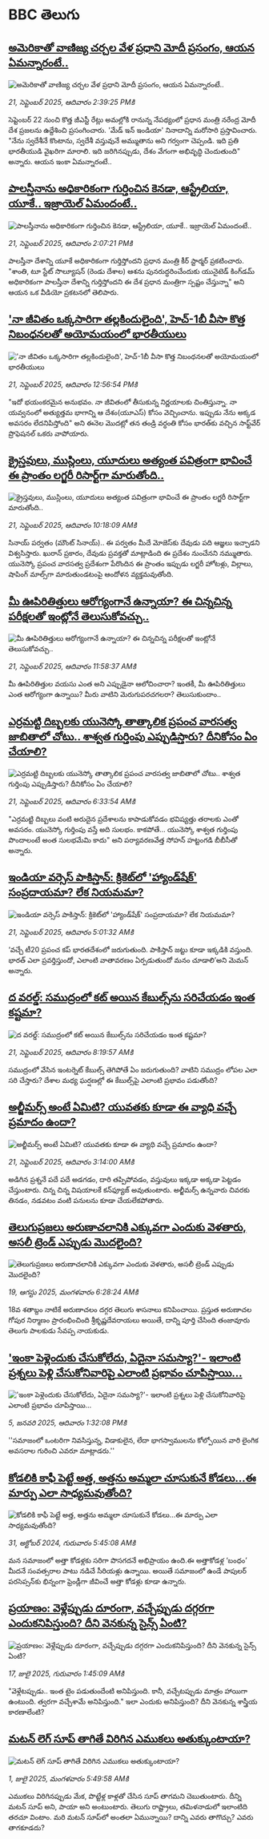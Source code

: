 # BBC తెలుగు## [అమెరికాతో వాణిజ్య చర్చల వేళ ప్రధాని మోదీ ప్రసంగం, ఆయన ఏమన్నారంటే..](https://www.bbc.com/telugu/articles/c9300w91dwpo?at_medium=RSS&at_campaign=rss?at_campaign=githubrss)![అమెరికాతో వాణిజ్య చర్చల వేళ ప్రధాని మోదీ ప్రసంగం, ఆయన ఏమన్నారంటే..](https://ichef.bbci.co.uk/ace/ws/240/cpsprodpb/e80a/live/c8171d30-96f4-11f0-9cf6-cbf3e73ce2b9.jpg)_21, సెప్టెంబర్ 2025, ఆదివారం 2:39:25 PMకి_సెప్టెంబర్ 22 నుంచి కొత్త జీఎస్టీ రేట్లు అమల్లోకి రానున్న నేపథ్యంలో ప్రధాన మంత్రి నరేంద్ర మోదీ దేశ ప్రజలను ఉద్దేశించి ప్రసంగించారు. 'మేడ్ ఇన్ ఇండియా' నినాదాన్ని మరోసారి ప్రస్తావించారు. "నేను స్వదేశీనే కొంటాను, స్వదేశీ వస్తువునే అమ్ముతాను అని గర్వంగా చెప్పండి. ఇది ప్రతి భారతీయుడి వైఖరిగా మారాలి. ఇది జరిగినప్పుడు, దేశం వేగంగా అభివృద్ధి చెందుతుంది" అన్నారు. ఆయన ఇంకా ఏమన్నారంటే..## [పాలస్తీనాను అధికారికంగా గుర్తించిన కెనడా, ఆస్ట్రేలియా, యూకే.. ఇజ్రాయెల్ ఏమందంటే..](https://www.bbc.com/telugu/articles/c62zzg821jjo?at_medium=RSS&at_campaign=rss?at_campaign=githubrss)![పాలస్తీనాను అధికారికంగా గుర్తించిన కెనడా, ఆస్ట్రేలియా, యూకే.. ఇజ్రాయెల్ ఏమందంటే..](https://ichef.bbci.co.uk/ace/ws/240/cpsprodpb/f5f0/live/abd2b410-96f2-11f0-9cf6-cbf3e73ce2b9.png)_21, సెప్టెంబర్ 2025, ఆదివారం 2:07:21 PMకి_పాలస్తీనా దేశాన్ని యూకే అధికారికంగా గుర్తిస్తోందని ప్రధాన మంత్రి కీర్ స్టార్మర్ ప్రకటించారు. "శాంతి, టూ స్టేట్ సొల్యూషన్‌ (రెండు దేశాల) ఆశను పునరుద్ధరించేందుకు యునైటెడ్ కింగ్‌డమ్ అధికారికంగా పాలస్తీనా దేశాన్ని గుర్తిస్తోందని ఈ దేశ ప్రధాన మంత్రిగా స్పష్టం చేస్తున్నా" అని ఆయన ఒక వీడియో ప్రకటనలో తెలిపారు.## ['నా జీవితం ఒక్కసారిగా తల్లకిందులైంది', హెచ్-1బీ వీసా కొత్త నిబంధనలతో అయోమయంలో భారతీయులు](https://www.bbc.com/telugu/articles/c3066171znqo?at_medium=RSS&at_campaign=rss?at_campaign=githubrss)!['నా జీవితం ఒక్కసారిగా తల్లకిందులైంది', హెచ్-1బీ వీసా కొత్త నిబంధనలతో అయోమయంలో భారతీయులు](https://ichef.bbci.co.uk/ace/ws/240/cpsprodpb/1170/live/a05ad8a0-96e9-11f0-90f2-5f87cb020b24.jpg)_21, సెప్టెంబర్ 2025, ఆదివారం 12:56:54 PMకి_"ఇదో భయంకరమైన అనుభవం. నా జీవితంలో తీసుకున్న నిర్ణయాలకు చింతిస్తున్నా. నా యవ్వనంలో అత్యుత్తమ భాగాన్ని ఆ దేశం(యూఎస్) కోసం వెచ్చించాను. ఇప్పుడు నేను అక్కడ అవసరం లేదనిపిస్తోంది" అని ఈనెల మొదట్లో తన తండ్రి వర్ధంతి కోసం భారత్‌కు వచ్చిన సాఫ్ట్‌వేర్ ప్రొఫెషనల్ ఒకరు వాపోయారు.## [క్రైస్తవులు, ముస్లింలు, యూదులు అత్యంత పవిత్రంగా భావించే ఈ ప్రాంతం లగ్జరీ రిసార్ట్‌గా మారుతోంది..](https://www.bbc.com/telugu/articles/c39rjkr711ro?at_medium=RSS&at_campaign=rss?at_campaign=githubrss)![క్రైస్తవులు, ముస్లింలు, యూదులు అత్యంత పవిత్రంగా భావించే ఈ ప్రాంతం లగ్జరీ రిసార్ట్‌గా మారుతోంది..](https://ichef.bbci.co.uk/ace/ws/240/cpsprodpb/2909/live/8a4bc4a0-90bf-11f0-b391-6936825093bd.jpg)_21, సెప్టెంబర్ 2025, ఆదివారం 10:18:09 AMకి_సినాయ్ పర్వతం (మౌంట్ సినాయ్).. ఈ పర్వతం మీదే మోజెస్‌కు దేవుడు పది ఆజ్ఞలు ఇచ్చాడని విశ్వసిస్తారు. ఖురాన్ ప్రకారం, దేవుడు ప్రవక్తతో మాట్లాడింది ఈ ప్రదేశం నుంచేనని నమ్ముతారు. యునెస్కో ప్రపంచ వారసత్వ ప్రదేశంగా పేరొందిన ఈ ప్రాంతం ఇప్పుడు లగ్జరీ హోటళ్లు, విల్లాలు, షాపింగ్ మాల్స్‌గా మారుతుండటంపై ఆందోళన వ్యక్తమవుతోంది.## [మీ ఊపిరితిత్తులు ఆరోగ్యంగానే ఉన్నాయా? ఈ చిన్నచిన్న పరీక్షలతో ఇంట్లోనే తెలుసుకోవచ్చు..](https://www.bbc.com/telugu/articles/cjr57d3nw25o?at_medium=RSS&at_campaign=rss?at_campaign=githubrss)![మీ ఊపిరితిత్తులు ఆరోగ్యంగానే ఉన్నాయా? ఈ చిన్నచిన్న పరీక్షలతో ఇంట్లోనే తెలుసుకోవచ్చు..](https://ichef.bbci.co.uk/ace/ws/240/cpsprodpb/8875/live/4e3e2350-90b9-11f0-b391-6936825093bd.jpg)_21, సెప్టెంబర్ 2025, ఆదివారం 11:58:37 AMకి_మీ ఊపిరితిత్తుల వయసు ఎంత అని ఎప్పుడైనా ఆలోచించారా? ఇంతకీ, మీ ఊపిరితిత్తులు ఎంత ఆరోగ్యంగా ఉన్నాయి? మీరు వాటిని మెరుగుపరచగలరా? తెలుసుకుందాం..## [ఎర్రమట్టి దిబ్బలకు యునెస్కో తాత్కాలిక ప్రపంచ వారసత్వ జాబితాలో చోటు.. శాశ్వత గుర్తింపు ఎప్పుడిస్తారు? దీనికోసం ఏం చేయాలి?](https://www.bbc.com/telugu/articles/c20zzp6qg1lo?at_medium=RSS&at_campaign=rss?at_campaign=githubrss)![ఎర్రమట్టి దిబ్బలకు యునెస్కో తాత్కాలిక ప్రపంచ వారసత్వ జాబితాలో చోటు.. శాశ్వత గుర్తింపు ఎప్పుడిస్తారు? దీనికోసం ఏం చేయాలి?](https://ichef.bbci.co.uk/ace/ws/240/cpsprodpb/6583/live/5866ca20-96af-11f0-80e4-096fa06d8b19.jpg)_21, సెప్టెంబర్ 2025, ఆదివారం 6:33:54 AMకి_"ఎర్రమట్టి దిబ్బలు వంటి అరుదైన ప్రదేశాలను కాపాడుకోవడం భవిష్యత్తు తరాలకు ఎంతో అవసరం. యునెస్కో గుర్తింపు వస్తే అది సులభం. కాకపోతే... యునెస్కో శాశ్వత గుర్తింపు పొందాలంటే అంత సులభమేమి కాదు" అని పర్యావరణవేత్త సోహన్ హట్టంగడి బీబీసీతో అన్నారు.## [ఇండియా వర్సెస్ పాకిస్తాన్: క్రికెట్‌లో 'హ్యాండ్‌షేక్' సంప్రదాయమా? లేక నియమమా?](https://www.bbc.com/telugu/articles/cd7228qgz4vo?at_medium=RSS&at_campaign=rss?at_campaign=githubrss)![ఇండియా వర్సెస్ పాకిస్తాన్: క్రికెట్‌లో 'హ్యాండ్‌షేక్' సంప్రదాయమా? లేక నియమమా?](https://ichef.bbci.co.uk/ace/ws/240/cpsprodpb/4932/live/77427330-96a1-11f0-844f-271e94ad20ac.png)_21, సెప్టెంబర్ 2025, ఆదివారం 5:01:32 AMకి_‘వచ్చే టీ20 ప్రపంచ కప్ భారతదేశంలో జరుగుతుంది. పాకిస్తాన్ జట్టు కూడా ఇక్కడికి వస్తుంది. భారత్ ఎలా ప్రవర్తిస్తుందో, ఎలాంటి వాతావరణం ఏర్పడుతుందో మనం చూడాలి’అని మెమన్ అన్నారు.## [ద వరల్డ్: సముద్రంలో కట్ అయిన కేబుల్స్‌ను సరిచేయడం ఇంత కష్టమా?](https://www.bbc.com/telugu/articles/c0r00pn1e09o?at_medium=RSS&at_campaign=rss?at_campaign=githubrss)![ద వరల్డ్: సముద్రంలో కట్ అయిన కేబుల్స్‌ను సరిచేయడం ఇంత కష్టమా?](https://ichef.bbci.co.uk/ace/ws/240/cpsprodpb/cdcb/live/11ad13f0-96c3-11f0-84c8-99de564f0440.jpg)_21, సెప్టెంబర్ 2025, ఆదివారం 8:19:57 AMకి_సముద్రంలో వేసిన ఇంటర్నెట్ కేబుల్స్ తెగిపోతే ఏం జరుగుతుంది? వాటిని సముద్రం లోపల ఎలా సరి చేస్తారు?  దేశాల మధ్య ఘర్షణల్లో ఈ కేబుల్స్‌పై ఎలాంటి ప్రభావం పడుతోంది?## [అల్జీమర్స్ అంటే ఏమిటి? యువతకు కూడా ఈ వ్యాధి వచ్చే ప్రమాదం ఉందా?](https://www.bbc.com/telugu/articles/c1dqqgky199o?at_medium=RSS&at_campaign=rss?at_campaign=githubrss)![అల్జీమర్స్ అంటే ఏమిటి? యువతకు కూడా ఈ వ్యాధి వచ్చే ప్రమాదం ఉందా?](https://ichef.bbci.co.uk/ace/ws/240/cpsprodpb/9c7f/live/c4ac5db0-9661-11f0-9cf6-cbf3e73ce2b9.png)_21, సెప్టెంబర్ 2025, ఆదివారం 3:14:00 AMకి_అడిగిన ప్రశ్ననే పదే పదే అడగడం, దారి తప్పిపోవడం, వస్తువులు ఇక్కడా అక్కడా పెట్టడం చేస్తుంటారు. చిన్న చిన్న విషయాలకే కన్‌ఫ్యూజ్ అవుతుంటారు. అల్జీమర్స్ ఉన్నవారు చివరకు తినడం, నడవటం వంటి పనులను కూడా చేయలేకపోతారు.## [తెలుగుప్రజలు అరుణాచలానికి ఎక్కువగా ఎందుకు వెళతారు, అసలీ ట్రెండ్ ఎప్పుడు మొదలైంది? ](https://www.bbc.com/telugu/articles/c8jp32zrzxpo?at_medium=RSS&at_campaign=rss?at_campaign=githubrss)![తెలుగుప్రజలు అరుణాచలానికి ఎక్కువగా ఎందుకు వెళతారు, అసలీ ట్రెండ్ ఎప్పుడు మొదలైంది? ](https://ichef.bbci.co.uk/ace/ws/240/cpsprodpb/cf2d/live/01932bf0-7d85-11f0-98a0-956f61945264.jpg)_19, ఆగస్టు 2025, మంగళవారం 6:28:24 AMకి_18వ శతాబ్దం నాటికే అరుణాచలం దగ్గర తెలుగు శాసనాలు కనిపించాయి. ప్రస్తుత అరుణాచల గోపుర నిర్మాణం ప్రారంభించింది శ్రీకృష్ణదేవరాయలు అయితే, దాన్ని పూర్తి చేసింది తంజావూరు తెలుగు పాలకుడు సేవప్ప నాయకుడు.## ['ఇంకా పెళ్లెందుకు చేసుకోలేదు, ఏదైనా సమస్యా?'- ఇలాంటి ప్రశ్నలు పెళ్లి చేసుకోనివారిపై ఎలాంటి ప్రభావం చూపిస్తాయి... ](https://www.bbc.com/telugu/articles/cgq1w3lz7yyo?at_medium=RSS&at_campaign=rss?at_campaign=githubrss)!['ఇంకా పెళ్లెందుకు చేసుకోలేదు, ఏదైనా సమస్యా?'- ఇలాంటి ప్రశ్నలు పెళ్లి చేసుకోనివారిపై ఎలాంటి ప్రభావం చూపిస్తాయి... ](https://ichef.bbci.co.uk/ace/ws/240/cpsprodpb/f6de/live/72c94a60-cb3e-11ef-87df-d575b9a434a4.jpg)_5, జనవరి 2025, ఆదివారం 1:32:08 PMకి_''సమాజంలో ఒంటరిగా నివసిస్తున్న, విడాకులైన, లేదా భాగస్వాములను కోల్పోయిన వారి లైంగిక అవసరాల గురించి ఎవరూ మాట్లాడరు.''## [కోడలికి కాఫీ పెట్టే అత్త, అత్తను అమ్మలా చూసుకునే కోడలు...ఈ మార్పు ఎలా సాధ్యమవుతోంది?](https://www.bbc.com/telugu/articles/c1l41zl8el2o?at_medium=RSS&at_campaign=rss?at_campaign=githubrss)![కోడలికి కాఫీ పెట్టే అత్త, అత్తను అమ్మలా చూసుకునే కోడలు...ఈ మార్పు ఎలా సాధ్యమవుతోంది?](https://ichef.bbci.co.uk/ace/ws/240/cpsprodpb/2b61/live/9176a6d0-8b0e-11ef-a81b-b1eda9741da3.jpg)_31, అక్టోబర్ 2024, గురువారం 5:45:08 AMకి_మన సమాజంలో అత్తా కోడళ్లకు సరిగా పొసగదనే అభిప్రాయం ఉంది.ఈ అత్తాకోడళ్ల ‘బంధం’ మీదనే సంవత్సరాల పాటు నడిచే సీరియళ్లు ఉన్నాయి. అయితే సమాజంలో ఉండే పాపులర్ పరసెప్సన్‌కు భిన్నంగా ఫ్రెండ్లీగా జీవించే అత్తా కోడళ్లు కూడా ఉన్నారు.## [ప్రయాణం: వెళ్లేప్పుడు దూరంగా, వచ్చేప్పుడు దగ్గరగా ఎందుకనిపిస్తుంది? దీని వెనకున్న సైన్స్ ఏంటి?](https://www.bbc.com/telugu/articles/c0l4y727n1jo?at_medium=RSS&at_campaign=rss?at_campaign=githubrss)![ప్రయాణం: వెళ్లేప్పుడు దూరంగా, వచ్చేప్పుడు దగ్గరగా ఎందుకనిపిస్తుంది? దీని వెనకున్న సైన్స్ ఏంటి?](https://ichef.bbci.co.uk/ace/ws/240/cpsprodpb/054c/live/6957c010-62b0-11f0-8e78-11023c48a856.png)_17, జులై 2025, గురువారం 1:45:09 AMకి_"వెళ్లేటప్పుడు.. ఇంత టైం పడుతుందేంటి అనిపిస్తుంది. కానీ, వచ్చేటప్పుడు మాత్రం హాయిగా ఉంటుంది. త్వరగా వచ్చేశామే అనిపిస్తుంది." ఇలా ఎందుకు అనిపిస్తుంది? దీని వెనకున్న శాస్త్రీయ కారణాలేంటి?## [మటన్ లెగ్ సూప్ తాగితే విరిగిన ఎముకలు అతుక్కుంటాయా?](https://www.bbc.com/telugu/articles/c0l4g92j8kzo?at_medium=RSS&at_campaign=rss?at_campaign=githubrss)![మటన్ లెగ్ సూప్ తాగితే విరిగిన ఎముకలు అతుక్కుంటాయా?](https://ichef.bbci.co.uk/ace/ws/240/cpsprodpb/b31e/live/cce532c0-6d41-11f0-9462-bb509dc78127.jpg)_1, జులై 2025, మంగళవారం 5:49:58 AMకి_ఎముకలు విరిగినప్పుడు మేక, పొట్టేళ్ల కాళ్లతో చేసిన సూప్ తాగమని చెబుతుంటారు. దీన్ని మటన్ సూప్ అని, పాయా అని అంటుంటారు. తెలుగు రాష్ట్రాలు, తమిళనాడులో ఇలాంటిది తరచూ వింటాం. మరి మటన్ సూప్‌లో అంతలా ఏమున్నాయి? దాన్ని ఎవరు తాగొచ్చు? ఎవరు తాగకూడదు?